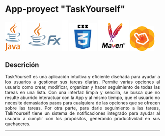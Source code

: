 <div align="justify">


# App-proyect "TaskYourself"


<img src=images/java-logo.png width=50px heigh=70px> <img src=images/javaFx-logo.png width=150px heigh=50px> <img src=images/logotipo-css.png width=90px heigh=50px> <img src=images/apache-Maven-logo.png width=100px heigh=50px> <img src=images/SceneBuilder-Logo.png width=80px heigh=50px>

## **Descrición**

TaskYourself es una aplicación intuitiva y eficiente diseñada para ayudar a los usuarios a gestionar sus tareas diarias. Permite varias opciones al usuario como crear, modificar, organizar y hacer seguimiento de todas las tareas en una lista. Con una interfaz limpia y sencilla, se busca que no resulte aburrido interactuar con la App y al mismo tiempo, que el usuario no necesite demasiados pasos para cualquiera de las opciones que se ofrecen sobre las tareas. Por otra parte, para darle seguimiento a las tareas, TalkYourself tiene un sistema de notificaciones integrado para ayudar al usuario a cumplir con los propósitos, generando productividad en sus quehaceres.

---

